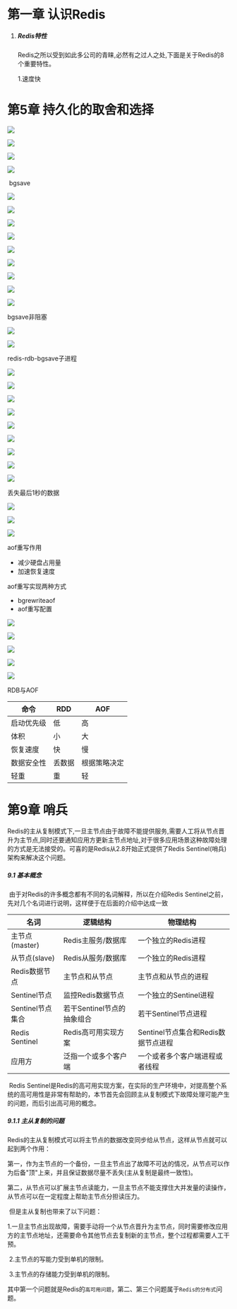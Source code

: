 # 第一章	认识Redis

1. ##### Redis特性

   Redis之所以受到如此多公司的青睐,必然有之过人之处,下面是关于Redis的8个重要特性。

   1.速度快

   
   
   
   
   

# 第5章 持久化的取舍和选择

![](/Users/faunjoe/MyCode/GitHub/faunjoe-guide/DB/Redis/image/what-rdb.png)

![](/Users/faunjoe/MyCode/GitHub/faunjoe-guide/DB/Redis/image/triger-rdb.png)

![](/Users/faunjoe/MyCode/GitHub/faunjoe-guide/DB/Redis/image/save-rdb.png)

![](/Users/faunjoe/MyCode/GitHub/faunjoe-guide/DB/Redis/image/save-rdb-2.png)

​	bgsave

![](/Users/faunjoe/MyCode/GitHub/faunjoe-guide/DB/Redis/image/bgsave-1.png)

![](/Users/faunjoe/MyCode/GitHub/faunjoe-guide/DB/Redis/image/bgsave-2.png)

![](/Users/faunjoe/MyCode/GitHub/faunjoe-guide/DB/Redis/image/save-and-bgsave.png)

![](/Users/faunjoe/MyCode/GitHub/faunjoe-guide/DB/Redis/image/auto-rdb-1.png)

![](/Users/faunjoe/MyCode/GitHub/faunjoe-guide/DB/Redis/image/config-rdb.png)

![](/Users/faunjoe/MyCode/GitHub/faunjoe-guide/DB/Redis/image/save-example-1.png)

![](/Users/faunjoe/MyCode/GitHub/faunjoe-guide/DB/Redis/image/save-get-block.png)

![](/Users/faunjoe/MyCode/GitHub/faunjoe-guide/DB/Redis/image/save-rdb-3.png)

![](/Users/faunjoe/MyCode/GitHub/faunjoe-guide/DB/Redis/image/bgsave-3.png)

bgsave非阻塞

![](/Users/faunjoe/MyCode/GitHub/faunjoe-guide/DB/Redis/image/bgsave-4.png)

![](/Users/faunjoe/MyCode/GitHub/faunjoe-guide/DB/Redis/image/rdb-bgsave.png)

redis-rdb-bgsave子进程

![](/Users/faunjoe/MyCode/GitHub/faunjoe-guide/DB/Redis/image/temp-rdb.png)

![](/Users/faunjoe/MyCode/GitHub/faunjoe-guide/DB/Redis/image/rdb-summary.png)

![](/Users/faunjoe/MyCode/GitHub/faunjoe-guide/DB/Redis/image/rdb-defect-1.png)

![](/Users/faunjoe/MyCode/GitHub/faunjoe-guide/DB/Redis/image/rdb-defect-2.png)

![](/Users/faunjoe/MyCode/GitHub/faunjoe-guide/DB/Redis/image/aof-create.png)

![](/Users/faunjoe/MyCode/GitHub/faunjoe-guide/DB/Redis/image/aof-recover.png)

![](/Users/faunjoe/MyCode/GitHub/faunjoe-guide/DB/Redis/image/aof-strategy.png)

![](/Users/faunjoe/MyCode/GitHub/faunjoe-guide/DB/Redis/image/aof-always.png)

![](/Users/faunjoe/MyCode/GitHub/faunjoe-guide/DB/Redis/image/aof-everysec.png)

丢失最后1秒的数据

![](/Users/faunjoe/MyCode/GitHub/faunjoe-guide/DB/Redis/image/aof-no.png)

![](/Users/faunjoe/MyCode/GitHub/faunjoe-guide/DB/Redis/image/aof-summary.png)

![](/Users/faunjoe/MyCode/GitHub/faunjoe-guide/DB/Redis/image/aof-overwrite.png)

aof重写作用

- 减少硬盘占用量
- 加速恢复速度

aof重写实现两种方式

- bgrewriteaof
- aof重写配置

![](/Users/faunjoe/MyCode/GitHub/faunjoe-guide/DB/Redis/image/aof-bgrewriteaof.png)

![](/Users/faunjoe/MyCode/GitHub/faunjoe-guide/DB/Redis/image/aof-overwrite-config.png)

![](/Users/faunjoe/MyCode/GitHub/faunjoe-guide/DB/Redis/image/aof-overwrite-config1.png)

![](/Users/faunjoe/MyCode/GitHub/faunjoe-guide/DB/Redis/image/aof-overwrite-flow.png)

![](/Users/faunjoe/MyCode/GitHub/faunjoe-guide/DB/Redis/image/aof-config.png)

RDB与AOF

| 命令       | RDD    | AOF          |
| ---------- | ------ | ------------ |
| 启动优先级 | 低     | 高           |
| 体积       | 小     | 大           |
| 恢复速度   | 快     | 慢           |
| 数据安全性 | 丢数据 | 根据策略决定 |
| 轻重       | 重     | 轻           |



# 第9章 哨兵

​		Redis的主从复制模式下,一旦主节点由于故障不能提供服务,需要人工将从节点晋升为主节点,同时还要通知应用方更新主节点地址,对于很多应用场景这种故障处理的方式是无法接受的。可喜的是Redis从2.8开始正式提供了Redis Sentinel(哨兵)架构来解决这个问题。

##### 9.1 基本概念

​		由于对Redis的许多概念都有不同的名词解释，所以在介绍Redis Sentinel之前，先对几个名词进行说明，这样便于在后面的介绍中达成一致

| 名词             | 逻辑结构                   | 物理结构                            |
| ---------------- | -------------------------- | ----------------------------------- |
| 主节点(master)   | Redis主服务/数据库         | 一个独立的Redis进程                 |
| 从节点(slave)    | Redis从服务/数据库         | 一个独立的Redis进程                 |
| Redis数据节点    | 主节点和从节点             | 主节点和从节点的进程                |
| Sentinel节点     | 监控Redis数据节点          | 一个独立的Sentinel进程              |
| Sentinel节点集合 | 若干Sentinel节点的抽象组合 | 若干Sentinel节点进程                |
| Redis Sentinel   | Redis高可用实现方案        | Sentinel节点集合和Redis数据节点进程 |
| 应用方           | 泛指一个或多个客户端       | 一个或者多个客户端进程或者线程      |

​		Redis Sentinel是Redis的高可用实现方案，在实际的生产环境中，对提高整个系统的高可用性是非常有帮助的，本节首先会回顾主从复制模式下故障处理可能产生的问题，而后引出高可用的概念。

##### 9.1.1 主从复制的问题

​		Redis的主从复制模式可以将主节点的数据改变同步给从节点，这样从节点就可以起到两个作用：

​		第一，作为主节点的一个备份，一旦主节点出了故障不可达的情况，从节点可以作为后备"顶"上来，并且保证数据尽量不丢失(主从复制是最终一致性)。

​		第二，从节点可以扩展主节点读能力，一旦主节点不能支撑住大并发量的读操作，从节点可以在一定程度上帮助主节点分担读压力。

​		但是主从复制也带来了以下问题：

​		1.一旦主节点出现故障，需要手动将一个从节点晋升为主节点，同时需要修改应用方的主节点地址，还需要命令其他节点去复制新的主节点，整个过程都需要人工干预。

​		2.主节点的写能力受到单机的限制。

​		3.主节点的存储能力受到单机的限制。

​		其中第一个问题就是Redis的`高可用问题`，第二、第三个问题属于`Redis的分布式`问题。